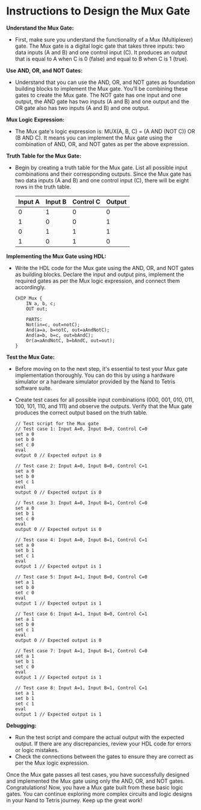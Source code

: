 # Instructions to Design the Mux Gate

**Understand the Mux Gate:**

- First, make sure you understand the functionality of a Mux (Multiplexer) gate. The Mux gate is a digital logic gate that takes three inputs: two data inputs (A and B) and one control input (C). It produces an output that is equal to A when C is 0 (false) and equal to B when C is 1 (true).

**Use AND, OR, and NOT Gates:**

- Understand that you can use the AND, OR, and NOT gates as foundation building blocks to implement the Mux gate. You'll be combining these gates to create the Mux gate. The NOT gate has one input and one output, the AND gate has two inputs (A and B) and one output and the OR gate also has two inputs (A and B) and one output.

**Mux Logic Expression:**

- The Mux gate's logic expression is: MUX(A, B, C) = (A AND (NOT C)) OR (B AND C). It means you can implement the Mux gate using the combination of AND, OR, and NOT gates as per the above expression.

**Truth Table for the Mux Gate:**

- Begin by creating a truth table for the Mux gate. List all possible input combinations and their corresponding outputs. Since the Mux gate has two data inputs (A and B) and one control input (C), there will be eight rows in the truth table.

    | Input A | Input B | Control C | Output |
    |---------|---------|-----------|--------|
    |    0    |    1    |     0     |   0    |
    |    1    |    0    |     0     |   1    |
    |    0    |    1    |     1     |   1    |
    |    1    |    0    |     1     |   0    |

**Implementing the Mux Gate using HDL:**

- Write the HDL code for the Mux gate using the AND, OR, and NOT gates as building blocks. Declare the input and output pins, implement the required gates as per the Mux logic expression, and connect them accordingly.

    ```hdl
    CHIP Mux {
        IN a, b, c;
        OUT out;

        PARTS:
        Not(in=c, out=notC);
        And(a=a, b=notC, out=aAndNotC);
        And(a=b, b=c, out=bAndC);
        Or(a=aAndNotC, b=bAndC, out=out);
    }
    ```

**Test the Mux Gate:**

- Before moving on to the next step, it's essential to test your Mux gate implementation thoroughly. You can do this by using a hardware simulator or a hardware simulator provided by the Nand to Tetris software suite.
- Create test cases for all possible input combinations (000, 001, 010, 011, 100, 101, 110, and 111) and observe the outputs. Verify that the Mux gate produces the correct output based on the truth table.

    ```
    // Test script for the Mux gate
    // Test case 1: Input A=0, Input B=0, Control C=0
    set a 0
    set b 0
    set c 0
    eval
    output 0 // Expected output is 0

    // Test case 2: Input A=0, Input B=0, Control C=1
    set a 0
    set b 0
    set c 1
    eval
    output 0 // Expected output is 0

    // Test case 3: Input A=0, Input B=1, Control C=0
    set a 0
    set b 1
    set c 0
    eval
    output 0 // Expected output is 0

    // Test case 4: Input A=0, Input B=1, Control C=1
    set a 0
    set b 1
    set c 1
    eval
    output 1 // Expected output is 1

    // Test case 5: Input A=1, Input B=0, Control C=0
    set a 1
    set b 0
    set c 0
    eval
    output 1 // Expected output is 1

    // Test case 6: Input A=1, Input B=0, Control C=1
    set a 1
    set b 0
    set c 1
    eval
    output 0 // Expected output is 0

    // Test case 7: Input A=1, Input B=1, Control C=0
    set a 1
    set b 1
    set c 0
    eval
    output 1 // Expected output is 1

    // Test case 8: Input A=1, Input B=1, Control C=1
    set a 1
    set b 1
    set c 1
    eval
    output 1 // Expected output is 1
    ```

**Debugging:**

- Run the test script and compare the actual output with the expected output. If there are any discrepancies, review your HDL code for errors or logic mistakes.
- Check the connections between the gates to ensure they are correct as per the Mux logic expression.

Once the Mux gate passes all test cases, you have successfully designed and implemented the Mux gate using only the AND, OR, and NOT gates. Congratulations! Now, you have a Mux gate built from these basic logic gates. You can continue exploring more complex circuits and logic designs in your Nand to Tetris journey. Keep up the great work!